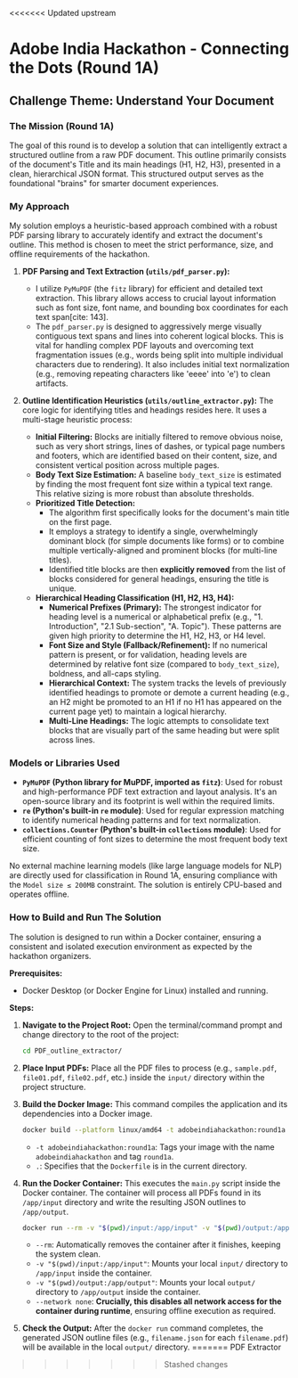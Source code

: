 <<<<<<< Updated upstream
# Adobe India Hackathon - Connecting the Dots (Round 1A)

## Challenge Theme: Understand Your Document

### The Mission (Round 1A)

The goal of this round is to develop a solution that can intelligently extract a structured outline from a raw PDF document. This outline primarily consists of the document's Title and its main headings (H1, H2, H3), presented in a clean, hierarchical JSON format. This structured output serves as the foundational "brains" for smarter document experiences.

### My Approach

My solution employs a heuristic-based approach combined with a robust PDF parsing library to accurately identify and extract the document's outline. This method is chosen to meet the strict performance, size, and offline requirements of the hackathon.

1.  **PDF Parsing and Text Extraction (`utils/pdf_parser.py`):**
    * I utilize `PyMuPDF` (the `fitz` library) for efficient and detailed text extraction. This library allows access to crucial layout information such as font size, font name, and bounding box coordinates for each text span[cite: 143].
    * The `pdf_parser.py` is designed to aggressively merge visually contiguous text spans and lines into coherent logical blocks. This is vital for handling complex PDF layouts and overcoming text fragmentation issues (e.g., words being split into multiple individual characters due to rendering). It also includes initial text normalization (e.g., removing repeating characters like 'eeee' into 'e') to clean artifacts.

2.  **Outline Identification Heuristics (`utils/outline_extractor.py`):**
    The core logic for identifying titles and headings resides here. It uses a multi-stage heuristic process:
    * **Initial Filtering:** Blocks are initially filtered to remove obvious noise, such as very short strings, lines of dashes, or typical page numbers and footers, which are identified based on their content, size, and consistent vertical position across multiple pages.
    * **Body Text Size Estimation:** A baseline `body_text_size` is estimated by finding the most frequent font size within a typical text range. This relative sizing is more robust than absolute thresholds.
    * **Prioritized Title Detection:**
        * The algorithm first specifically looks for the document's main title on the first page.
        * It employs a strategy to identify a single, overwhelmingly dominant block (for simple documents like forms) or to combine multiple vertically-aligned and prominent blocks (for multi-line titles).
        * Identified title blocks are then **explicitly removed** from the list of blocks considered for general headings, ensuring the title is unique.
    * **Hierarchical Heading Classification (H1, H2, H3, H4):**
        * **Numerical Prefixes (Primary):** The strongest indicator for heading level is a numerical or alphabetical prefix (e.g., "1. Introduction", "2.1 Sub-section", "A. Topic"). These patterns are given high priority to determine the H1, H2, H3, or H4 level.
        * **Font Size and Style (Fallback/Refinement):** If no numerical pattern is present, or for validation, heading levels are determined by relative font size (compared to `body_text_size`), boldness, and all-caps styling.
        * **Hierarchical Context:** The system tracks the levels of previously identified headings to promote or demote a current heading (e.g., an H2 might be promoted to an H1 if no H1 has appeared on the current page yet) to maintain a logical hierarchy.
        * **Multi-Line Headings:** The logic attempts to consolidate text blocks that are visually part of the same heading but were split across lines.

### Models or Libraries Used

* **`PyMuPDF` (Python library for MuPDF, imported as `fitz`)**: Used for robust and high-performance PDF text extraction and layout analysis. It's an open-source library and its footprint is well within the required limits.
* **`re` (Python's built-in `re` module)**: Used for regular expression matching to identify numerical heading patterns and for text normalization.
* **`collections.Counter` (Python's built-in `collections` module)**: Used for efficient counting of font sizes to determine the most frequent body text size.

No external machine learning models (like large language models for NLP) are directly used for classification in Round 1A, ensuring compliance with the `Model size ≤ 200MB` constraint. The solution is entirely CPU-based and operates offline.

### How to Build and Run The Solution

The solution is designed to run within a Docker container, ensuring a consistent and isolated execution environment as expected by the hackathon organizers.

**Prerequisites:**
* Docker Desktop (or Docker Engine for Linux) installed and running.

**Steps:**

1.  **Navigate to the Project Root:**
    Open the terminal/command prompt and change directory to the root of the project:
    ```bash
    cd PDF_outline_extractor/
    ```

2.  **Place Input PDFs:**
    Place all the PDF files to process (e.g., `sample.pdf`, `file01.pdf`, `file02.pdf`, etc.) inside the `input/` directory within the project structure.

3.  **Build the Docker Image:**
    This command compiles the application and its dependencies into a Docker image.
    ```bash
    docker build --platform linux/amd64 -t adobeindiahackathon:round1a .
    ```
    * `-t adobeindiahackathon:round1a`: Tags your image with the name `adobeindiahackathon` and tag `round1a`.
    * `.`: Specifies that the `Dockerfile` is in the current directory.

4.  **Run the Docker Container:**
    This executes the `main.py` script inside the Docker container. The container will process all PDFs found in its `/app/input` directory and write the resulting JSON outlines to `/app/output`.
    ```bash
    docker run --rm -v "$(pwd)/input:/app/input" -v "$(pwd)/output:/app/output" --network none adobeindiahackathon:round1a
    ```
    * `--rm`: Automatically removes the container after it finishes, keeping the system clean.
    * `-v "$(pwd)/input:/app/input"`: Mounts your local `input/` directory to `/app/input` inside the container.
    * `-v "$(pwd)/output:/app/output"`: Mounts your local `output/` directory to `/app/output` inside the container.
    * `--network none`: **Crucially, this disables all network access for the container during runtime**, ensuring offline execution as required.

5.  **Check the Output:**
    After the `docker run` command completes, the generated JSON outline files (e.g., `filename.json` for each `filename.pdf`) will be available in the local `output/` directory.
=======
PDF Extractor
>>>>>>> Stashed changes
